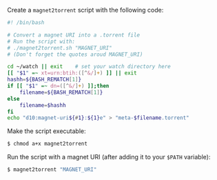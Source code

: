 <!-- 
.. title: rtorrent: handling "magnet:" URIs via a bash script
.. slug: rtorrent-handling-magnet-uris-via-a-bash-script
.. date: 2013-01-01T00:00:18+02:00
.. tags: archlinux, torrent
.. link: http://wiki.rtorrent.org/MagnetUri
.. description: 
.. type: text
-->

Create a `magnet2torrent` script with the following code:

```bash
#! /bin/bash

# Convert a magnet URI into a .torrent file
# Run the script with:
# ./magnet2torrent.sh "MAGNET_URI"
# (Don't forget the quotes aroud MAGNET_URI)

cd ~/watch || exit    # set your watch directory here
[[ "$1" =~ xt=urn:btih:([^&/]+) ]] || exit
hashh=${BASH_REMATCH[1]}
if [[ "$1" =~ dn=([^&/]+) ]];then
    filename=${BASH_REMATCH[1]}
else
    filename=$hashh
fi
echo "d10:magnet-uri${#1}:${1}e" > "meta-$filename.torrent"
```

Make the script executable:

```bash
$ chmod a+x magnet2torrent
```

Run the script with a magnet URI (after adding it to your `$PATH` variable):

```bash
$ magnet2torrent "MAGNET_URI"
```
